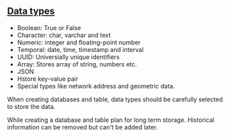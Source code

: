 ## [Data types](https://www.postgresql.org/docs/current/datatype.html)

- Boolean: True or False
- Character: char, varchar and text
- Numeric: integer and floating-point number
- Temporal: date, time, timestamp and interval
- UUID: Universially unique identifiers
- Array: Stores array of string, numbers etc.
- JSON
- Hstore key-value pair
- Special types like network address and geometric data.

When creating databases and table, data types should be carefully selected to store the data.

While creating a database and table plan for long term storage. Historical information can be removed but can't be added later.
